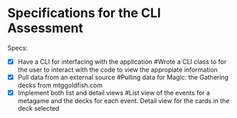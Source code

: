 # Specifications for the CLI Assessment

Specs:
- [x] Have a CLI for interfacing with the application #Wrote a CLI class to for the user to interact with the code to view the appropiate information
- [x] Pull data from an external source #Pulling data for Magic: the Gathering decks from mtggoldfish.com
- [x] Implement both list and detail views #List view of the events for a metagame and the decks for each event. Detail view for the cards in the deck selected
